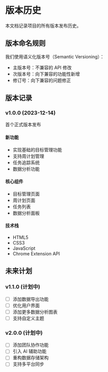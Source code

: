 # 版本历史

本文档记录项目的所有版本发布历史。

## 版本命名规则

我们使用语义化版本号（Semantic Versioning）：
- 主版本号：不兼容的 API 修改
- 次版本号：向下兼容的功能性新增
- 修订号：向下兼容的问题修正

## 版本记录

### v1.0.0 (2023-12-14)
首个正式版本发布

#### 新功能
- 实现基础的目标管理功能
- 支持周计划管理
- 任务追踪系统
- 数据分析功能

#### 核心组件
- 目标管理页面
- 周计划页面
- 任务列表
- 数据分析面板

#### 技术栈
- HTML5
- CSS3
- JavaScript
- Chrome Extension API

## 未来计划

### v1.1.0 (计划中)
- [ ] 添加数据导出功能
- [ ] 优化用户界面
- [ ] 添加更多数据分析图表
- [ ] 支持自定义主题

### v2.0.0 (计划中)
- [ ] 添加团队协作功能
- [ ] 引入 AI 辅助功能
- [ ] 重构数据存储架构
- [ ] 支持多平台同步 